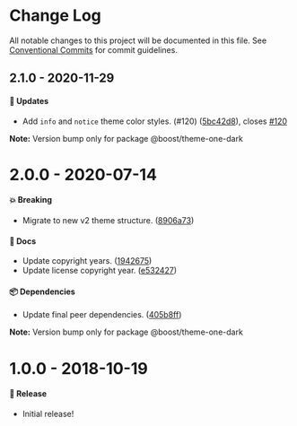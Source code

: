 # Change Log

All notable changes to this project will be documented in this file.
See [Conventional Commits](https://conventionalcommits.org) for commit guidelines.

## 2.1.0 - 2020-11-29

#### 🚀 Updates

- Add `info` and `notice` theme color styles. (#120) ([5bc42d8](https://github.com/milesj/boost/commit/5bc42d8)), closes [#120](https://github.com/milesj/boost/issues/120)

**Note:** Version bump only for package @boost/theme-one-dark





# 2.0.0 - 2020-07-14

#### 💥 Breaking

- Migrate to new v2 theme structure. ([8906a73](https://github.com/milesj/boost/commit/8906a73))

#### 📘 Docs

- Update copyright years. ([1942675](https://github.com/milesj/boost/commit/1942675))
- Update license copyright year. ([e532427](https://github.com/milesj/boost/commit/e532427))

#### 📦 Dependencies

- Update final peer dependencies. ([405b8ff](https://github.com/milesj/boost/commit/405b8ff))

**Note:** Version bump only for package @boost/theme-one-dark





# 1.0.0 - 2018-10-19

#### 🎉 Release

- Initial release!

